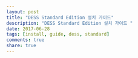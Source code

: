 ```yaml
---
layout: post
title: "DESS Standard Edition 설치 가이드"
description: "DESS Standard Edition 설치 가이드 "
date: 2017-06-28
tags: [install, guide, dess, standard]
comments: true
share: true
---
```

